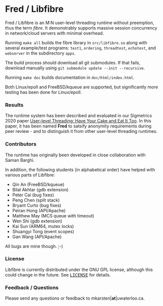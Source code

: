 Fred / Libfibre
===============

Fred / Libfibre is an M:N user-level threading runtime without preemption, thus the term <i>fibre</i>. It demonstrably supports massive session concurrency in network/cloud servers with minimal overhead.

Running `make all` builds the fibre library in `src/libfibre.so` along with several example/test programs: `test1`, `ordering`, `threadtest`, `echotest`, and `webserver` in the subdirectory `apps`.

The build process should download all git submodules.
If that fails, download manually using `git submodule update --init --recursive`.

Running `make doc` builds documentation in `doc/html/index.html`.

Both Linux/epoll and FreeBSD/kqueue are supported, but significantly more testing has been done for Linux/epoll.

### Results

The runtime system has been described and evaluated in our Sigmetrics 2020
paper [User-level Threading: Have Your Cake and Eat It Too](https://cs.uwaterloo.ca/~mkarsten/papers/sigmetrics2020.html).
In this paper, it has been named <b>Fred</b> to satsify anonymity
requirements during peer review - and to distinguish it from other user-level threading runtimes.

### Contributors

The runtime has originally been developed in close collaboration with Saman Barghi.

In addition, the following students (in alphabetical order) have helped with various parts of Libfibre:

- Qin An (FreeBSD/kqueue)
- Bilal Akhtar (gdb extension)
- Peter Cai (bug fixes)
- Peng Chen (split stack)
- Bryant Curto (bug fixes)
- Peiran Hong (API/Apache)
- Matthew May (MCS queue with timeout)
- Wen Shi (gdb extension)
- Kai Sun (ARM64, mutex locks)
- Shuangyi Tong (event scopes)
- Gan Wang (API/Apache)

 All bugs are mine though. ;-)

### License

Libfibre is currently distributed under the GNU GPL license, although this could change in the future. See <tt>[LICENSE](LICENSE)</tt> for details.

### Feedback / Questions

Please send any questions or feedback to mkarsten|**at**|uwaterloo.ca.
